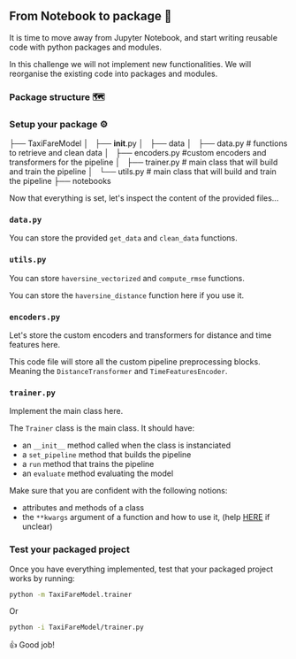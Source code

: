 ## From Notebook to package 🎁

It is time to move away from Jupyter Notebook, and start writing reusable code with python packages and modules.

In this challenge we will not implement new functionalities. We will reorganise the existing code into packages and modules.

### Package structure 🗺
### Setup your package ⚙️

├── TaxiFareModel
│   ├── __init__.py
│   ├── data
│   ├── data.py # functions to retrieve and clean data
│   ├── encoders.py #custom encoders and transformers for the pipeline
│   ├── trainer.py # main class that will build and train the pipeline
│   └── utils.py # main class that will build and train the pipeline
├── notebooks
 



Now that everything is set, let's inspect the content of the provided files...

### `data.py`

You can store  the provided `get_data` and `clean_data` functions.

### `utils.py`

You can store `haversine_vectorized` and `compute_rmse` functions.

You can store the `haversine_distance` function here if you use it.

### `encoders.py`

Let's store the custom encoders and transformers for distance and time features here.

This code file will store all the custom pipeline preprocessing blocks. Meaning the `DistanceTransformer` and `TimeFeaturesEncoder`.

### `trainer.py`

Implement the main class here.

The `Trainer` class is the main class. It should have:
- an `__init__` method called when the class is instanciated
- a `set_pipeline` method that builds the pipeline
- a `run` method that trains the pipeline
- an `evaluate` method evaluating the model

Make sure that you are confident with the following notions:
- attributes and methods of a class
- the `**kwargs` argument of a function and how to use it, (help [HERE](https://www.programiz.com/python-programming/args-and-kwargs) if unclear)



### Test your packaged project

Once you have everything implemented, test that your packaged project works by running:

```bash
python -m TaxiFareModel.trainer
```

Or

```bash
python -i TaxiFareModel/trainer.py
```




👍 Good job!
